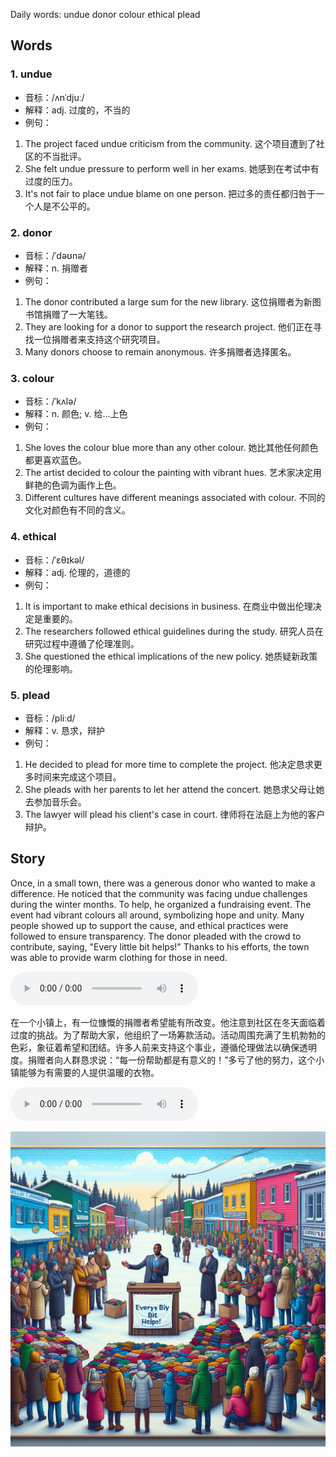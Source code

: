 Daily words: undue donor colour ethical plead

## Words
### 1. undue
- 音标：/ʌnˈdjuː/ <span style="cursor: pointer;" onclick="document.getElementById('audio-player-1').play()"><i class="fas fa-volume-up"></i></span>
<audio id="audio-player-1" src="audios/words/undue.mp3" style="display:none;"></audio>
- 解释：adj. 过度的，不当的
- 例句：
1. The project faced undue criticism from the community.
这个项目遭到了社区的不当批评。
2. She felt undue pressure to perform well in her exams.
她感到在考试中有过度的压力。
3. It's not fair to place undue blame on one person.
把过多的责任都归咎于一个人是不公平的。

### 2. donor
- 音标：/ˈdəʊnə/ <span style="cursor: pointer;" onclick="document.getElementById('audio-player-2').play()"><i class="fas fa-volume-up"></i></span>
<audio id="audio-player-2" src="audios/words/donor.mp3" style="display:none;"></audio>
- 解释：n. 捐赠者
- 例句：
1. The donor contributed a large sum for the new library.
这位捐赠者为新图书馆捐赠了一大笔钱。
2. They are looking for a donor to support the research project.
他们正在寻找一位捐赠者来支持这个研究项目。
3. Many donors choose to remain anonymous.
许多捐赠者选择匿名。

### 3. colour
- 音标：/ˈkʌlə/ <span style="cursor: pointer;" onclick="document.getElementById('audio-player-3').play()"><i class="fas fa-volume-up"></i></span>
<audio id="audio-player-3" src="audios/words/colour.mp3" style="display:none;"></audio>
- 解释：n. 颜色; v. 给...上色
- 例句：
1. She loves the colour blue more than any other colour.
她比其他任何颜色都更喜欢蓝色。
2. The artist decided to colour the painting with vibrant hues.
艺术家决定用鲜艳的色调为画作上色。
3. Different cultures have different meanings associated with colour.
不同的文化对颜色有不同的含义。

### 4. ethical
- 音标：/ˈɛθɪkəl/ <span style="cursor: pointer;" onclick="document.getElementById('audio-player-4').play()"><i class="fas fa-volume-up"></i></span>
<audio id="audio-player-4" src="audios/words/ethical.mp3" style="display:none;"></audio>
- 解释：adj. 伦理的，道德的
- 例句：
1. It is important to make ethical decisions in business.
在商业中做出伦理决定是重要的。
2. The researchers followed ethical guidelines during the study.
研究人员在研究过程中遵循了伦理准则。
3. She questioned the ethical implications of the new policy.
她质疑新政策的伦理影响。

### 5. plead
- 音标：/pliːd/ <span style="cursor: pointer;" onclick="document.getElementById('audio-player-5').play()"><i class="fas fa-volume-up"></i></span>
<audio id="audio-player-5" src="audios/words/plead.mp3" style="display:none;"></audio>
- 解释：v. 恳求，辩护
- 例句：
1. He decided to plead for more time to complete the project.
他决定恳求更多时间来完成这个项目。
2. She pleads with her parents to let her attend the concert.
她恳求父母让她去参加音乐会。
3. The lawyer will plead his client's case in court.
律师将在法庭上为他的客户辩护。

## Story
Once, in a small town, there was a generous donor who wanted to make a difference. He noticed that the community was facing undue challenges during the winter months. To help, he organized a fundraising event. The event had vibrant colours all around, symbolizing hope and unity. Many people showed up to support the cause, and ethical practices were followed to ensure transparency. The donor pleaded with the crowd to contribute, saying, "Every little bit helps!" Thanks to his efforts, the town was able to provide warm clothing for those in need.

<audio controls>
  <source src="https://files.dwong.top/2024-08-19-english.mp3" type="audio/mpeg">
  你的浏览器不支持音频元素。
</audio>
  

在一个小镇上，有一位慷慨的捐赠者希望能有所改变。他注意到社区在冬天面临着过度的挑战。为了帮助大家，他组织了一场筹款活动。活动周围充满了生机勃勃的色彩，象征着希望和团结。许多人前来支持这个事业，遵循伦理做法以确保透明度。捐赠者向人群恳求说：“每一份帮助都是有意义的！”多亏了他的努力，这个小镇能够为有需要的人提供温暖的衣物。

<audio controls>
  <source src="https://files.dwong.top/2024-08-19-chinese.mp3" type="audio/mpeg">
  你的浏览器不支持音频元素。
</audio>
  

![story](./images/2024-08-19.png)

